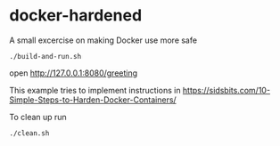 # docker-hardened
A small excercise on making Docker use more safe

```
./build-and-run.sh
```

open http://127.0.0.1:8080/greeting

This example tries to implement instructions in https://sidsbits.com/10-Simple-Steps-to-Harden-Docker-Containers/

To clean up run

```
./clean.sh
```
